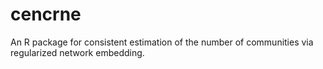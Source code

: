 # cencrne
An R package for consistent estimation of the number of communities via regularized network embedding.

